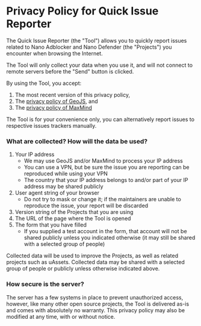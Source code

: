 # Privacy Policy for Quick Issue Reporter

The Quick Issue Reporter (the "Tool") allows you to quickly report issues
related to Nano Adblocker and Nano Defender (the "Projects") you encounter when
browsing the Internet.

The Tool will only collect your data when you use it, and will not connect to
remote servers before the "Send" button is clicked.

By using the Tool, you accept:
1. The most recent version of this privacy policy,
2. The [privacy policy of GeoJS](https://www.geojs.io/privacy/), and
3. The [privacy policy of MaxMind](https://www.maxmind.com/en/privacy-policy)

The Tool is for your convenience only, you can alternatively report issues
to respective issues trackers manually.

### What are collected? How will the data be used?

1. Your IP address
   - We may use GeoJS and/or MaxMind to process your IP address
   - You can use a VPN, but be sure the issue you are reporting can be
     reproduced while using your VPN
   - The country that your IP address belongs to and/or part of your IP address
     may be shared publicly
2. User agent string of your browser
   - Do not try to mask or change it; if the maintainers are unable to
     reproduce the issue, your report will be discarded
3. Version string of the Projects that you are using
4. The URL of the page where the Tool is opened
5. The form that you have filled
   - If you supplied a test account in the form, that account will not be
     shared publicly unless you indicated otherwise (it may still be shared
     with a selected group of people)

Collected data will be used to improve the Projects, as well as related
projects such as uAssets. Collected data may be shared with a selected group of
people or publicly unless otherwise indicated above.

### How secure is the server?

The server has a few systems in place to prevent unauthorized access, however,
like many other open source projects, the Tool is delivered as-is and comes
with absolutely no warranty. This privacy policy may also be modified at any
time, with or without notice.
